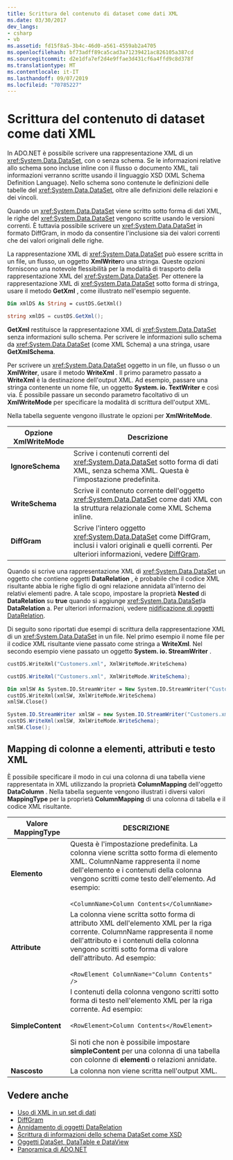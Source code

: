 ```yaml
---
title: Scrittura del contenuto di dataset come dati XML
ms.date: 03/30/2017
dev_langs:
- csharp
- vb
ms.assetid: fd15f8a5-3b4c-46d0-a561-4559ab2a4705
ms.openlocfilehash: bf73adff89ca5cad3a71239421ac826105a387cd
ms.sourcegitcommit: d2e1dfa7ef2d4e9ffae3d431cf6a4ffd9c8d378f
ms.translationtype: MT
ms.contentlocale: it-IT
ms.lasthandoff: 09/07/2019
ms.locfileid: "70785227"
---
```

# <a name="writing-dataset-contents-as-xml-data"></a>Scrittura del contenuto di dataset come dati XML
In ADO.NET è possibile scrivere una rappresentazione XML di un <xref:System.Data.DataSet>, con o senza schema. Se le informazioni relative allo schema sono incluse inline con il flusso o documento XML, tali informazioni verranno scritte usando il linguaggio XSD (XML Schema Definition Language). Nello schema sono contenute le definizioni delle tabelle del <xref:System.Data.DataSet>, oltre alle definizioni delle relazioni e dei vincoli.  
  
 Quando un <xref:System.Data.DataSet> viene scritto sotto forma di dati XML, le righe del <xref:System.Data.DataSet> vengono scritte usando le versioni correnti. È tuttavia possibile scrivere un <xref:System.Data.DataSet> in formato DiffGram, in modo da consentire l'inclusione sia dei valori correnti che dei valori originali delle righe.  
  
 La rappresentazione XML di <xref:System.Data.DataSet> può essere scritta in un file, un flusso, un oggetto **XmlWriter**o una stringa. Queste opzioni forniscono una notevole flessibilità per la modalità di trasporto della rappresentazione XML del <xref:System.Data.DataSet>. Per ottenere la rappresentazione XML di <xref:System.Data.DataSet> sotto forma di stringa, usare il metodo **GetXml** , come illustrato nell'esempio seguente.  
  
```vb  
Dim xmlDS As String = custDS.GetXml()  
```  
  
```csharp  
string xmlDS = custDS.GetXml();  
```  
  
 **GetXml** restituisce la rappresentazione XML di <xref:System.Data.DataSet> senza informazioni sullo schema. Per scrivere le informazioni sullo schema da <xref:System.Data.DataSet> (come XML Schema) a una stringa, usare **GetXmlSchema**.  
  
 Per scrivere un <xref:System.Data.DataSet> oggetto in un file, un flusso o un **XmlWriter**, usare il metodo **WriteXml** . Il primo parametro passato a **WriteXml** è la destinazione dell'output XML. Ad esempio, passare una stringa contenente un nome file, un oggetto **System. io. TextWriter** e così via. È possibile passare un secondo parametro facoltativo di un **XmlWriteMode** per specificare la modalità di scrittura dell'output XML.  
  
 Nella tabella seguente vengono illustrate le opzioni per **XmlWriteMode**.  
  
|Opzione XmlWriteMode|Descrizione|  
|-------------------------|-----------------|  
|**IgnoreSchema**|Scrive i contenuti correnti del <xref:System.Data.DataSet> sotto forma di dati XML, senza schema XML. Questa è l'impostazione predefinita.|  
|**WriteSchema**|Scrive il contenuto corrente dell'oggetto <xref:System.Data.DataSet> come dati XML con la struttura relazionale come XML Schema inline.|  
|**DiffGram**|Scrive l'intero oggetto <xref:System.Data.DataSet> come DiffGram, inclusi i valori originali e quelli correnti. Per ulteriori informazioni, vedere [DiffGram](diffgrams.md).|  
  
 Quando si scrive una rappresentazione XML di <xref:System.Data.DataSet> un oggetto che contiene oggetti **DataRelation** , è probabile che il codice XML risultante abbia le righe figlio di ogni relazione annidata all'interno dei relativi elementi padre. A tale scopo, impostare la proprietà **Nested** di **DataRelation** su **true** quando si aggiunge <xref:System.Data.DataSet>la **DataRelation** a. Per ulteriori informazioni, vedere [nidificazione di oggetti DataRelation](nesting-datarelations.md).  
  
 Di seguito sono riportati due esempi di scrittura della rappresentazione XML di un <xref:System.Data.DataSet> in un file. Nel primo esempio il nome file per il codice XML risultante viene passato come stringa a **WriteXml**. Nel secondo esempio viene passato un oggetto **System. io. StreamWriter** .  
  
```vb  
custDS.WriteXml("Customers.xml", XmlWriteMode.WriteSchema)  
```  
  
```csharp  
custDS.WriteXml("Customers.xml", XmlWriteMode.WriteSchema);  
```  
  
```vb  
Dim xmlSW As System.IO.StreamWriter = New System.IO.StreamWriter("Customers.xml")  
custDS.WriteXml(xmlSW, XmlWriteMode.WriteSchema)  
xmlSW.Close()  
```  
  
```csharp  
System.IO.StreamWriter xmlSW = new System.IO.StreamWriter("Customers.xml");  
custDS.WriteXml(xmlSW, XmlWriteMode.WriteSchema);  
xmlSW.Close();  
```  
  
## <a name="mapping-columns-to-xml-elements-attributes-and-text"></a>Mapping di colonne a elementi, attributi e testo XML  
 È possibile specificare il modo in cui una colonna di una tabella viene rappresentata in XML utilizzando la proprietà **ColumnMapping** dell'oggetto **DataColumn** . Nella tabella seguente vengono illustrati i diversi valori **MappingType** per la proprietà **ColumnMapping** di una colonna di tabella e il codice XML risultante.  
  
|Valore MappingType|DESCRIZIONE|  
|-----------------------|-----------------|  
|**Elemento**|Questa è l'impostazione predefinita. La colonna viene scritta sotto forma di elemento XML. ColumnName rappresenta il nome dell'elemento e i contenuti della colonna vengono scritti come testo dell'elemento. Ad esempio:<br /><br /> `<ColumnName>Column Contents</ColumnName>`|  
|**Attribute**|La colonna viene scritta sotto forma di attributo XML dell'elemento XML per la riga corrente. ColumnName rappresenta il nome dell'attributo e i contenuti della colonna vengono scritti sotto forma di valore dell'attributo. Ad esempio:<br /><br /> `<RowElement ColumnName="Column Contents" />`|  
|**SimpleContent**|I contenuti della colonna vengono scritti sotto forma di testo nell'elemento XML per la riga corrente. Ad esempio:<br /><br /> `<RowElement>Column Contents</RowElement>`<br /><br /> Si noti che non è possibile impostare **simpleContent** per una colonna di una tabella con colonne di **elementi** o relazioni annidate.|  
|**Nascosto**|La colonna non viene scritta nell'output XML.|  
  
## <a name="see-also"></a>Vedere anche

- [Uso di XML in un set di dati](using-xml-in-a-dataset.md)
- [DiffGram](diffgrams.md)
- [Annidamento di oggetti DataRelation](nesting-datarelations.md)
- [Scrittura di informazioni dello schema DataSet come XSD](writing-dataset-schema-information-as-xsd.md)
- [Oggetti DataSet, DataTable e DataView](index.md)
- [Panoramica di ADO.NET](../ado-net-overview.md)

